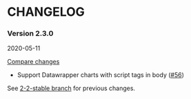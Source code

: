 # CHANGELOG

### Version 2.3.0

2020-05-11

[Compare changes](https://github.com/codevise/pageflow-chart/compare/2-2-stable...v2.3.0)

- Support Datawrapper charts with script tags in body
  ([#56](https://github.com/codevise/pageflow-chart/pull/56))

See
[2-2-stable branch](https://github.com/codevise/pageflow-chart/blob/2-2-stable/CHANGELOG.md)
for previous changes.
